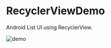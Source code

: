 # RecyclerViewDemo

Android List UI using RecyclerView.

![demo](https://user-images.githubusercontent.com/25205138/115105591-ec1c7500-9f9a-11eb-86eb-c49f905bd8a8.gif)
